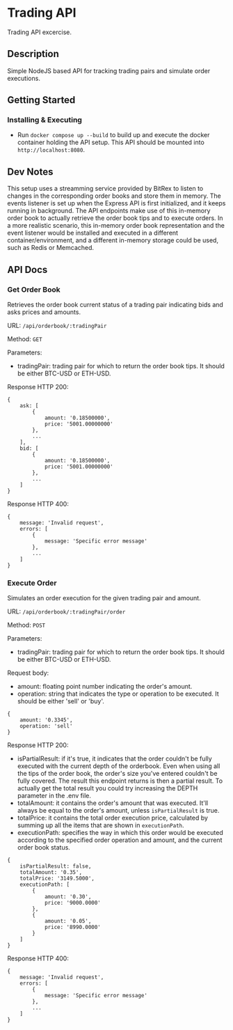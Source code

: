 # Trading API

Trading API excercise.

## Description

Simple NodeJS based API for tracking trading pairs and simulate order executions.

## Getting Started

### Installing & Executing

* Run ```docker compose up --build``` to build up and execute the docker container holding the API setup. This API should be mounted into ```http://localhost:8080```.

## Dev Notes

This setup uses a streamming service provided by BitRex to listen to changes in the corresponding order books and store them in memory. The events listener is set up when the Express API is first initialized, and it keeps running in background. The API endpoints make use of this in-memory order book to actually retrieve the order book tips and to execute orders.
In a more realistic scenario, this in-memory order book representation and the event listener would be installed and executed in a different container/environment, and a different in-memory storage could be used, such as Redis or Memcached.


## API Docs

### Get Order Book
Retrieves the order book current status of a trading pair indicating bids and asks prices and amounts.

URL: `/api/orderbook/:tradingPair`

Method: `GET`

Parameters:
- tradingPair: trading pair for which to return the order book tips. It should be either BTC-USD or ETH-USD.

Response HTTP 200:
```
{
    ask: [
        {
            amount: '0.18500000',
            price: '5001.00000000'
        },
        ...
    ],
    bid: [
        {
            amount: '0.18500000',
            price: '5001.00000000'
        },
        ...
    ]
}
```
Response HTTP 400:
```
{
    message: 'Invalid request',
    errors: [
        {
            message: 'Specific error message'
        },
        ...
    ]
}
```

### Execute Order
Simulates an order execution for the given trading pair and amount.

URL: `/api/orderbook/:tradingPair/order`

Method: `POST`

Parameters:
- tradingPair: trading pair for which to return the order book tips. It should be either BTC-USD or ETH-USD.

Request body:
- amount: floating point number indicating the order's amount.
- operation: string that indicates the type or operation to be executed. It should be either 'sell' or 'buy'.

```
{
    amount: '0.3345',
    operation: 'sell'
}
```


Response HTTP 200:
- isPartialResult: if it's true, it indicates that the order couldn't be fully executed with the current depth of the orderbook. Even when using all the tips of the order book, the order's size you've entered couldn't be fully covered. The result this endpoint returns is then a partial result. To actually get the total result you could try increasing the DEPTH parameter in the .env file.
- totalAmount: it contains the order's amount that was executed. It'll always be equal to the order's amount, unless `isPartialResult` is true.
- totalPrice: it contains the total order execution price, calculated by summing up all the items that are shown in `executionPath`.
- executionPath: specifies the way in which this order would be executed according to the specified order operation and amount, and the current order book status.
```
{
    isPartialResult: false,
    totalAmount: '0.35',
    totalPrice: '3149.5000',
    executionPath: [
        {
            amount: '0.30',
            price: '9000.0000'
        },
        {
            amount: '0.05',
            price: '8990.0000'
        }
    ]
}
```
Response HTTP 400:
```
{
    message: 'Invalid request',
    errors: [
        {
            message: 'Specific error message'
        },
        ...
    ]
}
```